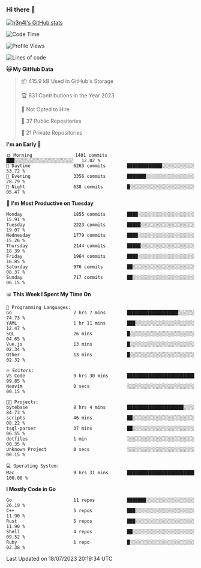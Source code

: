 ### Hi there 👋

[![h3n4l's GitHub stats](https://github-readme-stats.vercel.app/api?username=h3n4l&count_private=true&show_icons=true&theme=radical)](https://github.com/h3n4l/github-readme-stats)

<!--START_SECTION:waka-->
![Code Time](http://img.shields.io/badge/Code%20Time-1%2C415%20hrs%2016%20mins-blue)

![Profile Views](http://img.shields.io/badge/Profile%20Views-0-blue)

![Lines of code](https://img.shields.io/badge/From%20Hello%20World%20I%27ve%20Written-3.2%20million%20lines%20of%20code-blue)

**🐱 My GitHub Data** 

> 📦 415.9 kB Used in GitHub's Storage 
 > 
> 🏆 831 Contributions in the Year 2023
 > 
> 🚫 Not Opted to Hire
 > 
> 📜 37 Public Repositories 
 > 
> 🔑 21 Private Repositories 
 > 
**I'm an Early 🐤** 

```text
🌞 Morning                1401 commits        ███░░░░░░░░░░░░░░░░░░░░░░   12.02 % 
🌆 Daytime                6263 commits        █████████████░░░░░░░░░░░░   53.72 % 
🌃 Evening                3356 commits        ███████░░░░░░░░░░░░░░░░░░   28.79 % 
🌙 Night                  638 commits         █░░░░░░░░░░░░░░░░░░░░░░░░   05.47 % 
```
📅 **I'm Most Productive on Tuesday** 

```text
Monday                   1855 commits        ████░░░░░░░░░░░░░░░░░░░░░   15.91 % 
Tuesday                  2223 commits        █████░░░░░░░░░░░░░░░░░░░░   19.07 % 
Wednesday                1779 commits        ████░░░░░░░░░░░░░░░░░░░░░   15.26 % 
Thursday                 2144 commits        █████░░░░░░░░░░░░░░░░░░░░   18.39 % 
Friday                   1964 commits        ████░░░░░░░░░░░░░░░░░░░░░   16.85 % 
Saturday                 976 commits         ██░░░░░░░░░░░░░░░░░░░░░░░   08.37 % 
Sunday                   717 commits         ██░░░░░░░░░░░░░░░░░░░░░░░   06.15 % 
```


📊 **This Week I Spent My Time On** 

```text
💬 Programming Languages: 
Go                       7 hrs 7 mins        ███████████████████░░░░░░   74.73 % 
YAML                     1 hr 11 mins        ███░░░░░░░░░░░░░░░░░░░░░░   12.47 % 
SQL                      26 mins             █░░░░░░░░░░░░░░░░░░░░░░░░   04.65 % 
Vue.js                   13 mins             █░░░░░░░░░░░░░░░░░░░░░░░░   02.34 % 
Other                    13 mins             █░░░░░░░░░░░░░░░░░░░░░░░░   02.32 % 

🔥 Editors: 
VS Code                  9 hrs 30 mins       █████████████████████████   99.85 % 
Neovim                   0 secs              ░░░░░░░░░░░░░░░░░░░░░░░░░   00.15 % 

🐱‍💻 Projects: 
bytebase                 8 hrs 4 mins        █████████████████████░░░░   84.73 % 
scripts                  46 mins             ██░░░░░░░░░░░░░░░░░░░░░░░   08.22 % 
tsql-parser              37 mins             ██░░░░░░░░░░░░░░░░░░░░░░░   06.55 % 
dotfiles                 1 min               ░░░░░░░░░░░░░░░░░░░░░░░░░   00.35 % 
Unknown Project          0 secs              ░░░░░░░░░░░░░░░░░░░░░░░░░   00.15 % 

💻 Operating System: 
Mac                      9 hrs 31 mins       █████████████████████████   100.00 % 
```

**I Mostly Code in Go** 

```text
Go                       11 repos            ███████░░░░░░░░░░░░░░░░░░   26.19 % 
C++                      5 repos             ███░░░░░░░░░░░░░░░░░░░░░░   11.90 % 
Rust                     5 repos             ███░░░░░░░░░░░░░░░░░░░░░░   11.90 % 
Shell                    4 repos             ██░░░░░░░░░░░░░░░░░░░░░░░   09.52 % 
Ruby                     1 repo              █░░░░░░░░░░░░░░░░░░░░░░░░   02.38 % 
```




 Last Updated on 18/07/2023 20:19:34 UTC
<!--END_SECTION:waka-->

